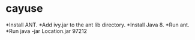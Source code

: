 # cayuse

*Install ANT.
*Add ivy.jar to the ant lib directory.
*Install Java 8.
*Run ant.
*Run java -jar Location.jar 97212
